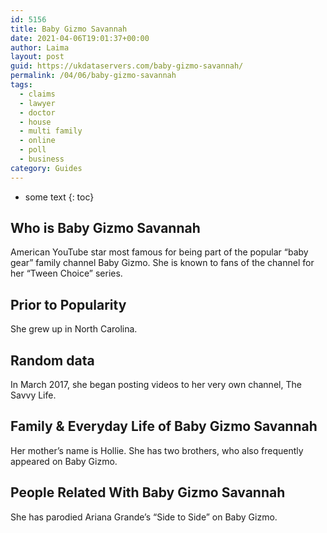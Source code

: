 ```yaml
---
id: 5156
title: Baby Gizmo Savannah
date: 2021-04-06T19:01:37+00:00
author: Laima
layout: post
guid: https://ukdataservers.com/baby-gizmo-savannah/
permalink: /04/06/baby-gizmo-savannah
tags:
  - claims
  - lawyer
  - doctor
  - house
  - multi family
  - online
  - poll
  - business
category: Guides
---
```


* some text
{: toc}


## Who is Baby Gizmo Savannah
                  
                  
                  
American YouTube star most famous for being part of the popular &#8220;baby gear&#8221; family channel Baby Gizmo. She is known to fans of the channel for her &#8220;Tween Choice&#8221; series.  
                  
              
            
              
            
                
                
                
## Prior to Popularity
                  
                  
                  
She grew up in North Carolina. 
                  
              
            
              
            
                
                
                
## Random data
                  
                  
                  
In March 2017, she began posting videos to her very own channel, The Savvy Life. 
                  
              
            
              
            
                
                
                
## Family & Everyday Life of Baby Gizmo Savannah
                  
                  
                  
Her mother&#8217;s name is Hollie. She has two brothers, who also frequently appeared on Baby Gizmo. 
                  
              
            
              
            
                
                
                
## People Related With Baby Gizmo Savannah
                  
                  
                  
She has parodied Ariana Grande&#8217;s &#8220;Side to Side&#8221; on Baby Gizmo.  
                  
              
            
              
            
                
              
            
              
              
            
            
              
            
          
          
          
